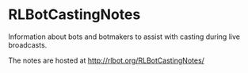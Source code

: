 # RLBotCastingNotes
Information about bots and botmakers to assist with casting during live broadcasts.

The notes are hosted at http://rlbot.org/RLBotCastingNotes/

